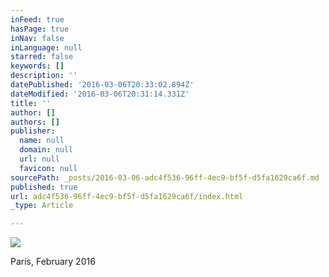 ```yaml
---
inFeed: true
hasPage: true
inNav: false
inLanguage: null
starred: false
keywords: []
description: ''
datePublished: '2016-03-06T20:33:02.894Z'
dateModified: '2016-03-06T20:31:14.331Z'
title: ''
author: []
authors: []
publisher:
  name: null
  domain: null
  url: null
  favicon: null
sourcePath: _posts/2016-03-06-adc4f536-96ff-4ec9-bf5f-d5fa1629ca6f.md
published: true
url: adc4f536-96ff-4ec9-bf5f-d5fa1629ca6f/index.html
_type: Article

---
```

![](https://the-grid-user-content.s3-us-west-2.amazonaws.com/e3f4f04e-4547-47f1-8eee-4e94cb98e22a.jpg)

Paris, February 2016